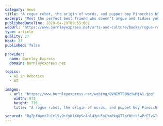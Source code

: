 ```yaml
---
category: news
title: "A rogue robot, the origin of words, and puppet boy Pinocchio by various authors - book reviews"
excerpt: "Meet the perfect best friend who doesn’t argue and tidies your room, discover a whole world of amazing words, get hands-on with the magical marionette Pinocchio, and share laughs with a hair-raising dad in an eclectic selection of new children’s books."
publishedDateTime: 2020-04-29T09:55:00Z
webUrl: "https://www.burnleyexpress.net/arts-and-culture/books/rogue-robot-origin-words-and-puppet-boy-pinocchio-various-authors-book-reviews-2553448"
type: article
quality: 27
heat: 27
published: false

provider:
  name: Burnley Express
  domain: burnleyexpress.net

topics:
  - AI in Robotics
  - AI

images:
  - url: "https://www.burnleyexpress.net/webimg/QVNIMTE0NzYwMjA1.jpg"
    width: 973
    height: 726
    title: "A rogue robot, the origin of words, and puppet boy Pinocchio by various authors - book reviews"

secured: "DgZpfWomeZuCrl5v9+fyKlX0pSc4nl43pU5oCYmPkqXT7pY0tck5wPrE7vGIzgzNrLXpbO5r0ROJiL2s3r58Nh8NENUFxZQpBeY/GTGFFV5ebVSYNSEGchHH8Fw3zzazDdjtpi6xXwlsw3FrAP/tGaxL6R1LKA6XNHW6H2vnkq7+XC432LdLRtfGBxOE38VPaWbik3SDLHGI77LVigvRFpXDjdpOn6j0VDdvymgUdUubfcGa5wjfP7XGGGS0t6fk6w5ec4MvehHz/6cdBmvWhgQc5K0njJ7Nd8rjuegv8i75+OLy6VZYlPdPQBhtoLTP;7W+vIJKkZgumn3SOHS+Gbw=="
---
```


